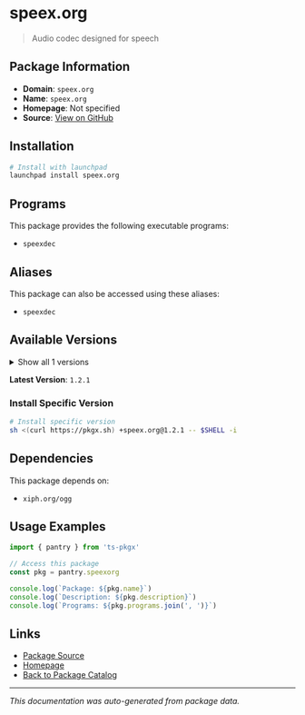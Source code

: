 # speex.org

> Audio codec designed for speech

## Package Information

- **Domain**: `speex.org`
- **Name**: `speex.org`
- **Homepage**: Not specified
- **Source**: [View on GitHub](https://github.com/pkgxdev/pantry/tree/main/projects/speex.org/package.yml)

## Installation

```bash
# Install with launchpad
launchpad install speex.org
```

## Programs

This package provides the following executable programs:

- `speexdec`

## Aliases

This package can also be accessed using these aliases:

- `speexdec`

## Available Versions

<details>
<summary>Show all 1 versions</summary>

- `1.2.1`

</details>

**Latest Version**: `1.2.1`

### Install Specific Version

```bash
# Install specific version
sh <(curl https://pkgx.sh) +speex.org@1.2.1 -- $SHELL -i
```

## Dependencies

This package depends on:

- `xiph.org/ogg`

## Usage Examples

```typescript
import { pantry } from 'ts-pkgx'

// Access this package
const pkg = pantry.speexorg

console.log(`Package: ${pkg.name}`)
console.log(`Description: ${pkg.description}`)
console.log(`Programs: ${pkg.programs.join(', ')}`)
```

## Links

- [Package Source](https://github.com/pkgxdev/pantry/tree/main/projects/speex.org/package.yml)
- [Homepage](#)
- [Back to Package Catalog](../package-catalog.md)

---

*This documentation was auto-generated from package data.*
